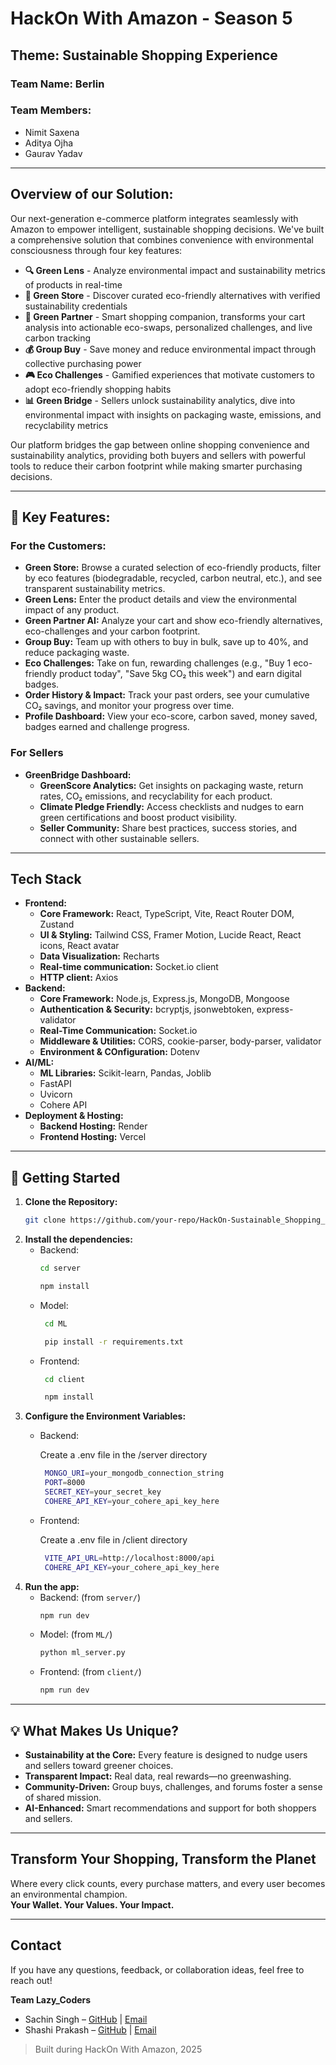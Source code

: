 ﻿# HackOn With Amazon - Season 5
 
## Theme: Sustainable Shopping Experience

### Team Name: Berlin
### Team Members:
- Nimit Saxena
- Aditya Ojha
- Gaurav Yadav

---

## Overview of our Solution:

Our next-generation e-commerce platform integrates seamlessly with Amazon to empower intelligent, sustainable shopping decisions. We've built a comprehensive solution that combines convenience with environmental consciousness through four key features:

- **🔍 Green Lens** - Analyze environmental impact and sustainability metrics of products in real-time
- **🛒 Green Store** - Discover curated eco-friendly alternatives with verified sustainability credentials
- **🤝 Green Partner** - Smart shopping companion, transforms your cart analysis into actionable eco-swaps, personalized challenges, and live carbon tracking
- **💰 Group Buy** - Save money and reduce environmental impact through collective purchasing power
- **🎮 Eco Challenges** - Gamified experiences that motivate customers to adopt eco-friendly shopping habits
- **📊 Green Bridge** - Sellers unlock sustainability analytics, dive into environmental impact with insights on packaging waste, emissions, and recyclability metrics

Our platform bridges the gap between online shopping convenience and sustainability analytics, providing both buyers and sellers with powerful tools to reduce their carbon footprint while making smarter purchasing decisions.


---

## 🛒 Key Features:

### For the Customers:

- **Green Store:** Browse a curated selection of eco-friendly products, filter by eco features (biodegradable, recycled, carbon neutral, etc.), and see transparent sustainability metrics.
- **Green Lens:** Enter the product details and view the environmental impact of any product.
- **Green Partner AI:** Analyze your cart and show eco-friendly alternatives, eco-challenges and your carbon footprint.
- **Group Buy:** Team up with others to buy in bulk, save up to 40%, and reduce packaging waste.
- **Eco Challenges:** Take on fun, rewarding challenges (e.g., "Buy 1 eco-friendly product today", "Save 5kg CO₂ this week") and earn digital badges.
- **Order History & Impact:** Track your past orders, see your cumulative CO₂ savings, and monitor your progress over time.
- **Profile Dashboard:** View your eco-score, carbon saved, money saved, badges earned and challenge progress.

### For Sellers

- **GreenBridge Dashboard:** 
  - **GreenScore Analytics:** Get insights on packaging waste, return rates, CO₂ emissions, and recyclability for each product.
  - **Climate Pledge Friendly:** Access checklists and nudges to earn green certifications and boost product visibility.
  - **Seller Community:** Share best practices, success stories, and connect with other sustainable sellers.

---

## Tech Stack

- **Frontend:**
  - **Core Framework:** React, TypeScript, Vite, React Router DOM, Zustand
  - **UI & Styling:** Tailwind CSS, Framer Motion, Lucide React, React icons, React avatar
  - **Data Visualization:** Recharts
  - **Real-time communication:** Socket.io client
  - **HTTP client:** Axios
- **Backend:**
  - **Core Framework:** Node.js, Express.js, MongoDB, Mongoose
  - **Authentication & Security:** bcryptjs, jsonwebtoken, express-validator
  - **Real-Time Communication:** Socket.io
  - **Middleware & Utilities:** CORS, cookie-parser, body-parser, validator
  - **Environment & COnfiguration:** Dotenv
- **AI/ML:**
  - **ML Libraries:** Scikit-learn, Pandas, Joblib
  - FastAPI
  - Uvicorn
  - Cohere API
- **Deployment & Hosting:**
  - **Backend Hosting:** Render
  - **Frontend Hosting:** Vercel
---


## 📝 Getting Started

1. **Clone the Repository:**
   ```bash
   git clone https://github.com/your-repo/HackOn-Sustainable_Shopping_Experience.git
   ```
2. **Install the dependencies:**
   - Backend:
     ```bash
     cd server
     ```
     ```bash
     npm install
     ```
    - Model:
      ```bash
       cd ML
      ```
      ```bash
       pip install -r requirements.txt
      ```
    - Frontend:
      ```bash
       cd client
      ```
      ```bash
       npm install
      ```
3. **Configure the Environment Variables:**
   - Backend:

     Create a .env file in the /server directory
     ```bash
      MONGO_URI=your_mongodb_connection_string
      PORT=8000
      SECRET_KEY=your_secret_key
      COHERE_API_KEY=your_cohere_api_key_here
     ```
    - Frontend:

      Create a .env file in /client directory
      ```bash
       VITE_API_URL=http://localhost:8000/api
       COHERE_API_KEY=your_cohere_api_key_here
      ```
4. **Run the app:**  
   - Backend: (from `server/`)
     ```bash
     npm run dev
     ```
   - Model: (from `ML/`)
     ```bash
     python ml_server.py
     ```
   - Frontend: (from `client/`)
     ```bash
     npm run dev
     ```
     
---

## 💡 What Makes Us Unique?

- **Sustainability at the Core:** Every feature is designed to nudge users and sellers toward greener choices.
- **Transparent Impact:** Real data, real rewards—no greenwashing.
- **Community-Driven:** Group buys, challenges, and forums foster a sense of shared mission.
- **AI-Enhanced:** Smart recommendations and support for both shoppers and sellers.

---

## Transform Your Shopping, Transform the Planet  

Where every click counts, every purchase matters, and every user becomes an environmental champion.  
**Your Wallet. Your Values. Your Impact.**

---

## Contact

If you have any questions, feedback, or collaboration ideas, feel free to reach out!

**Team Lazy_Coders**  
- Sachin Singh – [GitHub](https://github.com/warrioroo7) | [Email](mailto:saxenanimit04@gmail.com)  
- Shashi Prakash – [GitHub](https://github.com/aditya-0670) | [Email](mailto:adityaozha2015@gmail.com)  

> Built during HackOn With Amazon, 2025
